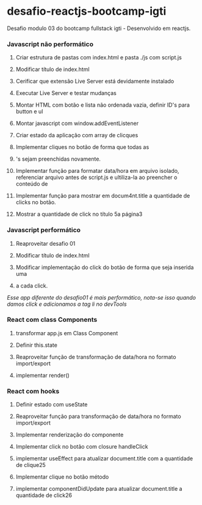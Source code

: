 # desafio-reactjs-bootcamp-igti
Desafio modulo 03 do bootcamp fullstack igti - Desenvolvido em reactjs.


### Javascript não performático

1. Criar estrutura de pastas com index.html e pasta ./js com script.js

2. Modificar título de index.html

3. Cerificar que extensão Live Server está devidamente instalado

4. Executar Live Server e testar mudanças

5. Montar HTML com botão e lista não ordenada vazia, definir ID's para button e ul

6. Montar javascript com window.addEventListener

7. Criar estado da aplicação com array de clicques

8. Implementar cliques no botão de forma que todas as <li>'s sejam preenchidas novamente.

9. Implementar função para formatar data/hora em arquivo isolado, referenciar arquivo antes de script.js
e ultiliza-la ao preencher o conteúdo de <l3>

10. Implementar função para mostrar em docum4nt.title a quantidade de clicks no botão.

11. Mostrar a quantidade de click no título 5a página3


### Javascript performático

1. Reaproveitar desafio 01

2. Modificar título de index.html

3. Modificar implementação do click do botão de forma que seja inserida uma <li> a cada click.

*Esse app diferente do desafio01 é mais performático, nota-se isso quando damos click e adicionamos a tag li no devTools*
  
  
 ### React com class Components

1. transformar app.js em Class Component

2. Definir this.state

3. Reaproveitar função de transformação de data/hora no formato import/export

4. implementar render()


### React com hooks

1. Definir estado com useState

2. Reaproveitar função para transformação de data/hora no formato import/export

3. Implementar renderização do componente

4. Implementar click no botão com closure handleClick

5. implementar useEffect para atualizar document.title com a quantidade de clique25

5. Implementar clique no botão método 

6. implementar componentDidUpdate para atualizar document.title a quantidade de click26

